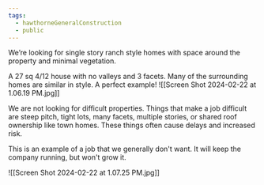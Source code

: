 ```yaml
---
tags:
  - hawthorneGeneralConstruction
  - public
---
```

We’re looking for single story ranch style homes with space around the property and minimal vegetation.

A 27 sq 4/12 house with no valleys and 3 facets. Many of the surrounding homes are similar in style. A perfect example!
![[Screen Shot 2024-02-22 at 1.06.19 PM.jpg]]

We are not looking for difficult properties. Things that make a job difficult are steep pitch, tight lots, many facets, multiple stories, or shared roof ownership like town homes. These things often cause delays and increased risk.

This is an example of a job that we generally don't want. It will keep the company running, but won't grow it.

![[Screen Shot 2024-02-22 at 1.07.25 PM.jpg]]